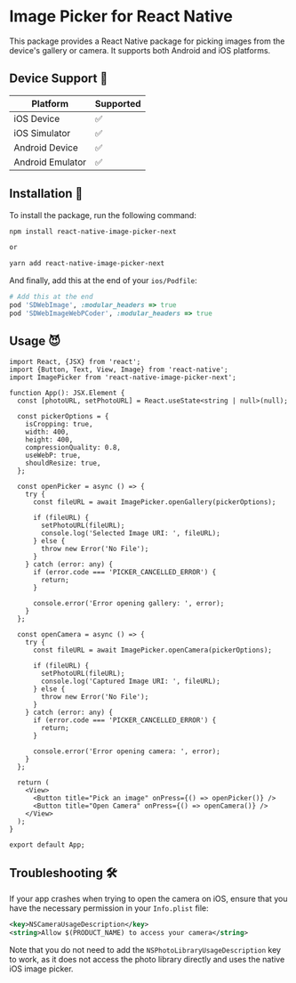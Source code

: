 # Image Picker for React Native

This package provides a React Native package for picking images from the device's gallery or camera. It supports both Android and iOS platforms.

## Device Support 📱

| Platform         | Supported |
| ---------------- | --------- |
| iOS Device       | ✅        |
| iOS Simulator    | ✅        |
| Android Device   | ✅        |
| Android Emulator | ✅        |

## Installation 🚀

To install the package, run the following command:

```sh
npm install react-native-image-picker-next

or

yarn add react-native-image-picker-next
```

And finally, add this at the end of your `ios/Podfile`:

```ruby
# Add this at the end
pod 'SDWebImage', :modular_headers => true
pod 'SDWebImageWebPCoder', :modular_headers => true
```

## Usage 😈

```tsx
import React, {JSX} from 'react';
import {Button, Text, View, Image} from 'react-native';
import ImagePicker from 'react-native-image-picker-next';

function App(): JSX.Element {
  const [photoURL, setPhotoURL] = React.useState<string | null>(null);

  const pickerOptions = {
    isCropping: true,
    width: 400,
    height: 400,
    compressionQuality: 0.8,
    useWebP: true,
    shouldResize: true,
  };

  const openPicker = async () => {
    try {
      const fileURL = await ImagePicker.openGallery(pickerOptions);

      if (fileURL) {
        setPhotoURL(fileURL);
        console.log('Selected Image URI: ', fileURL);
      } else {
        throw new Error('No File');
      }
    } catch (error: any) {
      if (error.code === 'PICKER_CANCELLED_ERROR') {
        return;
      }

      console.error('Error opening gallery: ', error);
    }
  };

  const openCamera = async () => {
    try {
      const fileURL = await ImagePicker.openCamera(pickerOptions);

      if (fileURL) {
        setPhotoURL(fileURL);
        console.log('Captured Image URI: ', fileURL);
      } else {
        throw new Error('No File');
      }
    } catch (error: any) {
      if (error.code === 'PICKER_CANCELLED_ERROR') {
        return;
      }

      console.error('Error opening camera: ', error);
    }
  };

  return (
    <View>
      <Button title="Pick an image" onPress={() => openPicker()} />
      <Button title="Open Camera" onPress={() => openCamera()} />
    </View>
  );
}

export default App;
```

## Troubleshooting 🛠

If your app crashes when trying to open the camera on iOS, ensure that you have the necessary permission in your `Info.plist` file:

```xml
<key>NSCameraUsageDescription</key>
<string>Allow $(PRODUCT_NAME) to access your camera</string>
```

Note that you do not need to add the `NSPhotoLibraryUsageDescription` key to work, as it does not access the photo library directly and uses the native iOS image picker.
